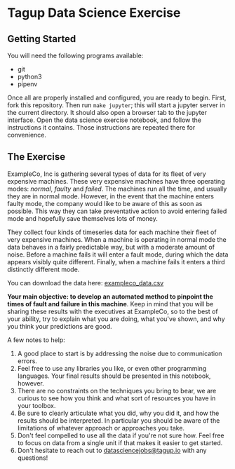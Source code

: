 # Tagup Data Science Exercise

## Getting Started

You will need the following programs available:
- git
- python3
- pipenv

Once all are properly installed and configured, you are ready to begin.  First,
fork this repository. Then run `make jupyter`; this will start a jupyter server in the current directory. It should also open a browser tab to the jupyter interface. Open the data science exercise notebook, and follow the instructions it contains. Those instructions are repeated there for convenience.

## The Exercise

ExampleCo, Inc is gathering several types of data for its fleet of very expensive machines.  These very expensive machines have three operating modes: *normal*, *faulty* and *failed*.   The machines run all the time, and usually they are in normal mode.  However, in the event that the machine enters faulty mode, the company would like to be aware of this as soon as possible.  This way they can take preventative action to avoid entering failed mode and hopefully save themselves lots of money.

They collect four kinds of timeseries data for each machine their fleet of very expensive machines.  When a machine is operating in normal mode the data behaves in a fairly predictable way, but with a moderate amount of noise.  Before a machine fails it will enter a fault mode, during which the data appears visibly quite different.  Finally, when a machine fails it enters a third distinctly different mode.

You can download the data here: [exampleco_data.csv](https://drive.google.com/open?id=1b12u6rzkG1AxB6wLGl7IBVoaoSoZLHNR)

__Your main objective: to develop an automated method to pinpoint the times of fault and failure in this machine__.  Keep in mind that you will be sharing these results with the executives at ExampleCo, so to the best of your ability, try to explain what you are doing, what you've shown, and why you think your predictions are good.


A few notes to help:
1. A good place to start is by addressing the noise due to communication
   errors.
2. Feel free to use any libraries you like, or even other programming
   languages. Your final results should be presented in this notebook, however.
3. There are no constraints on the techniques you bring to bear, we are curious
   to see how you think and what sort of resources you have in your toolbox.
4. Be sure to clearly articulate what you did, why you did it, and how the
   results should be interpreted. In particular you should be aware of the
   limitations of whatever approach or approaches you take.
5. Don't feel compelled to use all the data if you're not sure how. Feel free
   to focus on data from a single unit if that makes it easier to get started.
6. Don't hesitate to reach out to datasciencejobs@tagup.io with any questions!
